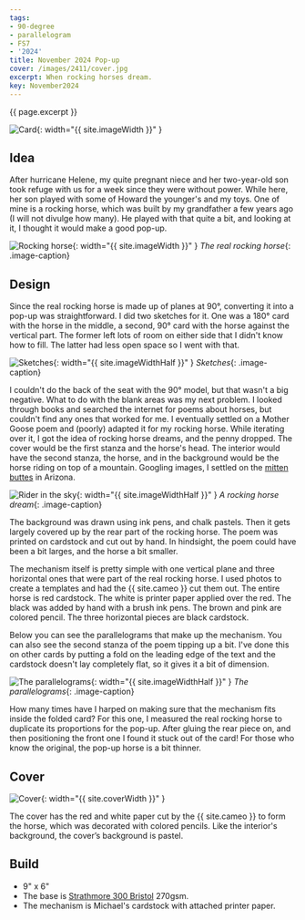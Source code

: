 ```yaml
---
tags:
- 90-degree
- parallelogram
- FS7
- '2024'
title: November 2024 Pop-up
cover: /images/2411/cover.jpg
excerpt: When rocking horses dream.
key: November2024
---
```

{{ page.excerpt }}

![Card]({{site.baseurl}}/images/2411/popup.gif){: width="{{ site.imageWidth }}" }

## Idea

After hurricane Helene, my quite pregnant niece and her two-year-old son took refuge with us for a week since they were without power. While here, her son played with some of Howard the younger's and my toys. One of mine is a rocking horse, which was built by my grandfather a few years ago (I will not divulge how many). He played with that quite a bit, and looking at it, I thought it would make a good pop-up.

![Rocking horse]({{site.baseurl}}/images/2411/horse.jpg){: width="{{ site.imageWidth }}" }
*The real rocking horse*{: .image-caption}

## Design

Since the real rocking horse is made up of planes at 90&deg;, converting it into a pop-up was straightforward. I did two sketches for it. One was a 180&deg; card with the horse in the middle, a second, 90&deg; card with the horse against the vertical part. The former left lots of room on either side that I didn't know how to fill. The latter had less open space so I went with that.

![Sketches]({{site.baseurl}}/images/2411/sketches.jpg){: width="{{ site.imageWidthHalf }}" }
*Sketches*{: .image-caption}

I couldn't do the back of the seat with the 90&deg; model, but that wasn't a big negative. What to do with the blank areas was my next problem. I looked through books and searched the internet for poems about horses, but couldn't find any ones that worked for me. I eventually settled on a Mother Goose poem and (poorly) adapted it for my rocking horse. While iterating over it, I got the idea of rocking horse dreams, and the penny dropped. The cover would be the first stanza and the horse's head. The interior would have the second stanza, the horse, and in the background would be the horse riding on top of a mountain. Googling images, I settled on the [mitten buttes](https://en.wikipedia.org/wiki/West_and_East_Mitten_Buttes) in Arizona.

![Rider in the sky]({{site.baseurl}}/images/2411/rider.jpg){: width="{{ site.imageWidthHalf }}" }
*A rocking horse dream*{: .image-caption}

The background was drawn using ink pens, and chalk pastels. Then it gets largely covered up by the rear part of the rocking horse. The poem was printed on cardstock and cut out by hand. In hindsight, the poem could have been a bit larges, and the horse a bit smaller.

The mechanism itself is pretty simple with one vertical plane and three horizontal ones that were part of the real rocking horse. I used photos to create a templates and had the {{ site.cameo }} cut them out. The entire horse is red cardstock. The white is printer paper applied over the red. The black was added by hand with a brush ink pens. The brown and pink are colored pencil. The three horizontal pieces are black cardstock.

Below you can see the parallelograms that make up the mechanism. You can also see the second stanza of the poem tipping up a bit. I've done this on other cards by putting a fold on the leading edge of the text and the cardstock doesn't lay completely flat, so it gives it a bit of dimension.

![The parallelograms]({{site.baseurl}}/images/2411/parallelogram.jpg){: width="{{ site.imageWidthHalf }}" }
*The parallelograms*{: .image-caption}

How many times have I harped on making sure that the mechanism fits inside the folded card? For this one, I measured the real rocking horse to duplicate its proportions for the pop-up. After gluing the rear piece on, and then positioning the front one I found it stuck out of the card! For those who know the original, the pop-up horse is a bit thinner.

## Cover

![Cover]({{site.baseurl}}{{page.cover}}){: width="{{ site.coverWidth }}" }

The cover has the red and white paper cut by the {{ site.cameo }} to form the horse, which was decorated with colored pencils. Like the interior's background, the cover’s background is pastel.

## Build

- 9" x 6"
- The base is [Strathmore 300 Bristol](/supplies.html#strathmore-300-bristol) 270gsm.
- The mechanism is Michael's cardstock with attached printer paper.
